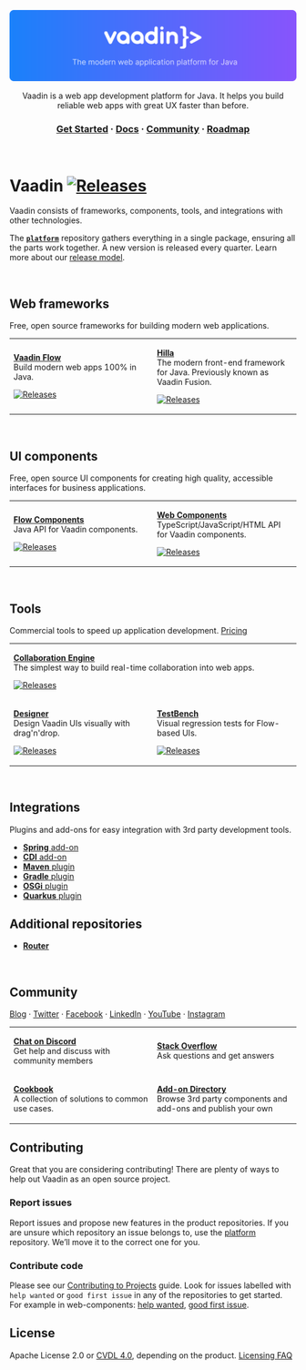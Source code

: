 <div align="center">

![Vaadin](https://raw.githubusercontent.com/vaadin/.github/main/profile/vaadin-banner.svg)

Vaadin is a web app development platform for Java. It helps you build reliable web apps with great UX faster than before.

### [Get Started](https://vaadin.com/start) · [Docs](https://vaadin.com/docs) · [Community](#community) · [Roadmap](https://github.com/orgs/vaadin/projects/9)

  <br>
</div>

# Vaadin [![Releases](https://maven-badges.herokuapp.com/maven-central/com.vaadin/vaadin/badge.png?color=blue&subject=Latest)](https://github.com/vaadin/platform/releases)

Vaadin consists of frameworks, components, tools, and integrations with other technologies.

The [**`platform`**](https://github.com/vaadin/platform) repository gathers everything in a single package, ensuring all the parts work together.
A new version is released every quarter. Learn more about our [release model](https://vaadin.com/roadmap).

<br>

## Web frameworks
Free, open source frameworks for building modern web applications.

<table width="100%">
<tr>
  <td width="50%">

  [**Vaadin Flow**](https://github.com/vaadin/flow)  
  Build modern web apps 100% in Java.
  
  [![Releases](https://maven-badges.herokuapp.com/maven-central/com.vaadin/flow/badge.png?color=blue&subject=Latest)](https://github.com/vaadin/flow/releases)
  </td>
  <td width="50%">

  [**Hilla**](https://github.com/vaadin/hilla)    
  The modern front-end framework for Java. Previously known as Vaadin Fusion.
    
  [![Releases](https://maven-badges.herokuapp.com/maven-central/dev.hilla/hilla/badge.png?color=blue&subject=Latest)](https://hilla.dev)
    
  </td>
</tr>
</table>

<br>

## UI components
Free, open source UI components for creating high quality, accessible interfaces for business applications.

<table width="100%">
<tr>
  <td width="50%">

  [**Flow Components**](https://github.com/vaadin/flow-components)  
  Java API for Vaadin components.
    
  [![Releases](https://maven-badges.herokuapp.com/maven-central/com.vaadin/vaadin-flow-components/badge.png?color=blue&subject=Latest)](https://github.com/vaadin/flow-components/releases)  
  </td>
  <td width="50%">

  [**Web Components**](https://github.com/vaadin/web-components)  
  TypeScript/JavaScript/HTML API for Vaadin components.
    
  [![Releases](https://img.shields.io/github/v/release/vaadin/web-components?color=%231A81FA&label=Latest&logo=%20)](https://github.com/vaadin/web-components/releases)  
  </td>
</tr>
</table>

<br>

## Tools
Commercial tools to speed up application development. [Pricing](https://vaadin.com/pricing)

<table width="100%">
<tr>
  <td colspan="2">

  [**Collaboration Engine**](https://github.com/vaadin/collaboration-engine)  
  The simplest way to build real-time collaboration into web apps.
    
  [![Releases](https://maven-badges.herokuapp.com/maven-central/com.vaadin/collaboration-engine/badge.png?color=blue&subject=Latest)](https://github.com/vaadin/collaboration-engine/releases)  
  </td>
</tr>
<tr>
  <td width="50%">

  [**Designer**](https://github.com/vaadin/designer)  
  Design Vaadin UIs visually with drag'n'drop.
    
  [![Releases](https://img.shields.io/github/v/release/vaadin/designer?color=%231A81FA&label=Latest&logo=%20&sort=semver)](https://github.com/vaadin/designer/releases)  
  </td>
  <td width="50%">

  [**TestBench**](https://github.com/vaadin/testbench)  
  Visual regression tests for Flow-based UIs.
    
  [![Releases](https://maven-badges.herokuapp.com/maven-central/com.vaadin/vaadin-testbench-core/badge.png?color=blue&subject=Latest)](https://github.com/vaadin/testbench/releases)  
  </td>
</tr>
</table>

<br>

## Integrations
Plugins and add-ons for easy integration with 3rd party development tools.

- [**Spring** add-on](https://github.com/vaadin/flow/tree/master/vaadin-spring)
- [**CDI** add-on](https://github.com/vaadin/cdi)
- [**Maven** plugin](https://github.com/vaadin/flow/tree/master/flow-plugins/flow-maven-plugin)
- [**Gradle** plugin](https://github.com/vaadin/flow/tree/master/flow-plugins/flow-gradle-plugin)
- [**OSGi** plugin](https://github.com/vaadin/osgi)
- [**Quarkus** plugin](https://github.com/vaadin/quarkus)

## Additional repositories

- [**Router**](https://github.com/vaadin/router)


<br>

## Community

[Blog](https://vaadin.com/blog) · [Twitter](https://twitter.com/vaadin) · [Facebook](https://facebook.com/vaadin) · [LinkedIn](https://linkedin.com/company/52231) · [YouTube](https://youtube.com/user/vaadinofficial) · [Instagram](https://www.instagram.com/vaadin/)

<table width="100%">
<tr>
  <td width="50%">

  [**Chat on Discord**](https://discord.gg/MYFq5RTbBn)  
  Get help and discuss with community members
  </td>
  <td width="50%">

  [**Stack Overflow**](https://stackoverflow.com/questions/tagged/vaadin)  
  Ask questions and get answers
  </td>
</tr>
<tr>
  <td width="50%">

  [**Cookbook**](https://cookbook.vaadin.com)  
  A collection of solutions to common use cases.
  </td>
  <td width="50%">

  [**Add-on Directory**](https://vaadin.com/directory)  
  Browse 3rd party components and add-ons and publish your own
  </td>
</tr>
</table>


## Contributing

Great that you are considering contributing! There are plenty of ways to help out Vaadin as an open source project.

### Report issues
Report issues and propose new features in the product repositories. If you are unsure which repository an issue belongs to, use the [platform](https://github.com/vaadin/platform/issues/new) repository. We’ll move it to the correct one for you.

### Contribute code
Please see our [Contributing to Projects](https://vaadin.com/docs/latest/contributing/overview) guide. Look for issues labelled with `help wanted` or `good first issue` in any of the repositories to get started. For example in web-components: [help wanted](https://github.com/vaadin/web-components/labels/help%20wanted), [good first issue](https://github.com/vaadin/web-components/labels/good%20first%20issue).

## License

Apache License 2.0 or [CVDL 4.0](https://vaadin.com/license/cvdl-4.0), depending on the product. [Licensing FAQ](https://vaadin.com/licensing-faq-and-troubleshooting)
